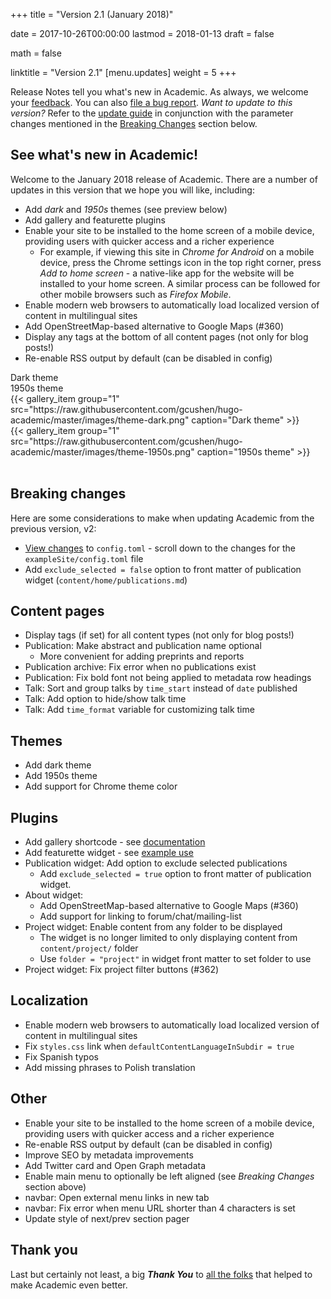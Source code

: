 +++
title = "Version 2.1 (January 2018)"

date = 2017-10-26T00:00:00
lastmod = 2018-01-13
draft = false

math = false

linktitle = "Version 2.1"
[menu.updates]
  weight = 5
+++

Release Notes tell you what's new in Academic. As always, we welcome your [feedback](https://github.com/gcushen/hugo-academic/issues). You can also [file a bug report](https://github.com/gcushen/hugo-academic/issues). *Want to update to this version?* Refer to the [update guide](../../docs/updates) in conjunction with the parameter changes mentioned in the [Breaking Changes](#breaking-changes) section below.

## See what's new in Academic!

Welcome to the January 2018 release of Academic. There are a number of updates in this version that we hope you will like, including:

- Add *dark* and *1950s* themes (see preview below)
- Add gallery and featurette plugins
- Enable your site to be installed to the home screen of a mobile device, providing users with quicker access and a richer experience
  - For example, if viewing this site in *Chrome for Android* on a mobile device, press the Chrome settings icon in the top right corner, press *Add to home screen* - a native-like app for the website will be installed to your home screen. A similar process can be followed for other mobile browsers such as *Firefox Mobile*.
- Enable modern web browsers to automatically load localized version of content in multilingual sites
- Add OpenStreetMap-based alternative to Google Maps (#360)
- Display any tags at the bottom of all content pages (not only for blog posts!)
- Re-enable RSS output by default (can be disabled in config)

<div class="row">
  <div class="col-md-3">Dark theme</div>
  <div class="col-md-3">1950s theme</div>
</div>
<div class="row">
  <div class="col-md-3">
    {{< gallery_item group="1" src="https://raw.githubusercontent.com/gcushen/hugo-academic/master/images/theme-dark.png" caption="Dark theme" >}}
  </div>
    <div class="col-md-3">
    {{< gallery_item group="1" src="https://raw.githubusercontent.com/gcushen/hugo-academic/master/images/theme-1950s.png" caption="1950s theme" >}}
  </div>
</div>
<br>

## Breaking changes

Here are some considerations to make when updating Academic from the previous version, v2:

- [View changes](https://github.com/gcushen/hugo-academic/compare/v2.0.0...v2.1.0#files_bucket) to `config.toml` - scroll down to the changes for the `exampleSite/config.toml` file
- Add `exclude_selected = false` option to front matter of publication widget (`content/home/publications.md`)
  
## Content pages

- Display tags (if set) for all content types (not only for blog posts!)
- Publication: Make abstract and publication name optional
  - More convenient for adding preprints and reports
- Publication archive: Fix error when no publications exist
- Publication: Fix bold font not being applied to metadata row headings
- Talk: Sort and group talks by `time_start` instead of `date` published
- Talk: Add option to hide/show talk time
- Talk: Add `time_format` variable for customizing talk time

## Themes

- Add dark theme
- Add 1950s theme
- Add support for Chrome theme color

## Plugins

- Add gallery shortcode - see [documentation](https://github.com/gcushen/hugo-academic/issues/398#issuecomment-357444202)
- Add featurette widget - see [example use](https://raw.githubusercontent.com/sourcethemes/academic-www/master/content/home/features.md)
- Publication widget: Add option to exclude selected publications
  - Add `exclude_selected = true` option to front matter of publication
  widget.
- About widget:
  - Add OpenStreetMap-based alternative to Google Maps (#360)
  - Add support for linking to forum/chat/mailing-list
- Project widget: Enable content from any folder to be displayed 
  - The widget is no longer limited to only displaying content from `content/project/` folder
  - Use `folder = "project"` in widget front matter to set folder to use
- Project widget: Fix project filter buttons (#362)

## Localization

- Enable modern web browsers to automatically load localized version of content in multilingual sites
- Fix `styles.css` link when `defaultContentLanguageInSubdir = true`
- Fix Spanish typos
- Add missing phrases to Polish translation

## Other

- Enable your site to be installed to the home screen of a mobile device, providing users with quicker access and a richer experience
- Re-enable RSS output by default (can be disabled in config)
- Improve SEO by metadata improvements
- Add Twitter card and Open Graph metadata
- Enable main menu to optionally be left aligned (see *Breaking Changes* section above)
- navbar: Open external menu links in new tab
- navbar: Fix error when menu URL shorter than 4 characters is set
- Update style of next/prev section pager

## Thank you

Last but certainly not least, a big **_Thank You_** to [all the folks](https://github.com/gcushen/hugo-academic/graphs/contributors) that helped to make Academic even better.
